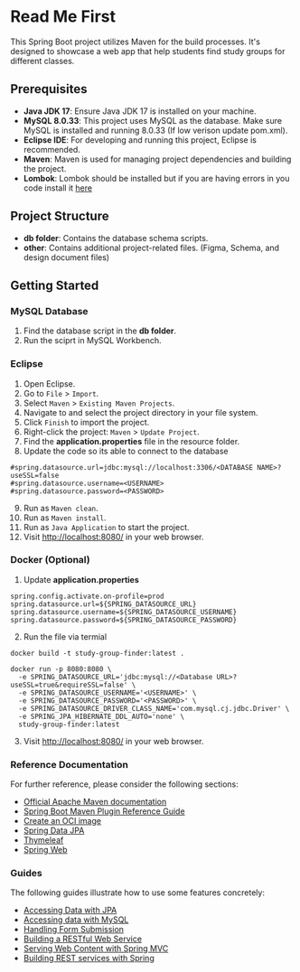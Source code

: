 # Read Me First

This Spring Boot project utilizes Maven for the build processes. It's designed to showcase a web app that help students find study groups for different classes.

## Prerequisites

- **Java JDK 17**: Ensure Java JDK 17 is installed on your machine.
- **MySQL 8.0.33**: This project uses MySQL as the database. Make sure MySQL is installed and running 8.0.33 (If low verison update pom.xml).
- **Eclipse IDE**: For developing and running this project, Eclipse is recommended.
- **Maven**: Maven is used for managing project dependencies and building the project.
- **Lombok**: Lombok should be installed but if you are having errors in you code install it [here](https://projectlombok.org/download)

## Project Structure

- **db folder**: Contains the database schema scripts.
- **other**: Contains additional project-related files. (Figma, Schema, and design document files)

## Getting Started

### MySQL Database
1. Find the database script in the **db folder**.
2. Run the sciprt in MySQL Workbench.

### Eclipse
1. Open Eclipse.
2. Go to `File` > `Import`.
3. Select `Maven` > `Existing Maven Projects`.
4. Navigate to and select the project directory in your file system.
5. Click `Finish` to import the project.
6. Right-click the project: `Maven` > `Update Project`.
7. Find the **application.properties** file in the resource folder.
8. Update the code so its able to connect to the database
```
#spring.datasource.url=jdbc:mysql://localhost:3306/<DATABASE NAME>?useSSL=false
#spring.datasource.username=<USERNAME>
#spring.datasource.password=<PASSWORD>
```
9. Run as `Maven clean`.
10. Run as `Maven install`.
11. Run as `Java Application` to start the project.
12. Visit [http://localhost:8080/](http://localhost:8080/) in your web browser.

### Docker (Optional)
1. Update **application.properties**
```
spring.config.activate.on-profile=prod
spring.datasource.url=${SPRING_DATASOURCE_URL}
spring.datasource.username=${SPRING_DATASOURCE_USERNAME}
spring.datasource.password=${SPRING_DATASOURCE_PASSWORD}
```
2. Run the file via termial 
```
docker build -t study-group-finder:latest . 

docker run -p 8080:8080 \
  -e SPRING_DATASOURCE_URL='jdbc:mysql://<Database URL>?useSSL=true&requireSSL=false' \
  -e SPRING_DATASOURCE_USERNAME='<USERNAME>' \
  -e SPRING_DATASOURCE_PASSWORD='<PASSWORD>' \
  -e SPRING_DATASOURCE_DRIVER_CLASS_NAME='com.mysql.cj.jdbc.Driver' \
  -e SPRING_JPA_HIBERNATE_DDL_AUTO='none' \
  study-group-finder:latest
```
3. Visit [http://localhost:8080/](http://localhost:8080/) in your web browser.

### Reference Documentation
For further reference, please consider the following sections:

* [Official Apache Maven documentation](https://maven.apache.org/guides/index.html)
* [Spring Boot Maven Plugin Reference Guide](https://docs.spring.io/spring-boot/docs/3.2.4/maven-plugin/reference/html/)
* [Create an OCI image](https://docs.spring.io/spring-boot/docs/3.2.4/maven-plugin/reference/html/#build-image)
* [Spring Data JPA](https://docs.spring.io/spring-boot/docs/3.2.4/reference/htmlsingle/index.html#data.sql.jpa-and-spring-data)
* [Thymeleaf](https://docs.spring.io/spring-boot/docs/3.2.4/reference/htmlsingle/index.html#web.servlet.spring-mvc.template-engines)
* [Spring Web](https://docs.spring.io/spring-boot/docs/3.2.4/reference/htmlsingle/index.html#web)

### Guides
The following guides illustrate how to use some features concretely:

* [Accessing Data with JPA](https://spring.io/guides/gs/accessing-data-jpa/)
* [Accessing data with MySQL](https://spring.io/guides/gs/accessing-data-mysql/)
* [Handling Form Submission](https://spring.io/guides/gs/handling-form-submission/)
* [Building a RESTful Web Service](https://spring.io/guides/gs/rest-service/)
* [Serving Web Content with Spring MVC](https://spring.io/guides/gs/serving-web-content/)
* [Building REST services with Spring](https://spring.io/guides/tutorials/rest/)

